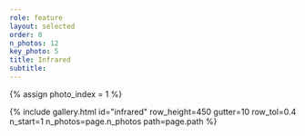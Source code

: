 ```yaml
---
role: feature
layout: selected
order: 0
n_photos: 12
key_photo: 5
title: Infrared
subtitle: 
---
```


{% assign photo_index = 1 %}

{% include gallery.html id="infrared" row_height=450 gutter=10 row_tol=0.4 n_start=1 n_photos=page.n_photos path=page.path %}